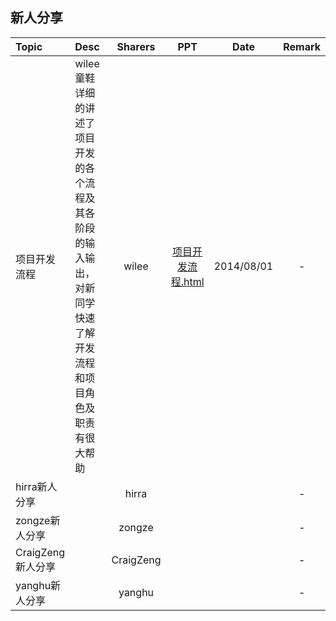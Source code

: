 
## 新人分享
|Topic|Desc|Sharers|PPT|Date|Remark|
|:--|:--|:--:|:--:|:--:|:--:|
|项目开发流程|wilee童鞋详细的讲述了项目开发的各个流程及其各阶段的输入输出，对新同学快速了解开发流程和项目角色及职责有很大帮助|wilee|[项目开发流程.html](http://redmine.meilishuo.com/projects/doota/wiki/项目开发流程)|2014/08/01|-|
|hirra新人分享||hirra|||-|
|zongze新人分享||zongze|||-|
|CraigZeng新人分享||CraigZeng|||-|
|yanghu新人分享||yanghu|||-|

